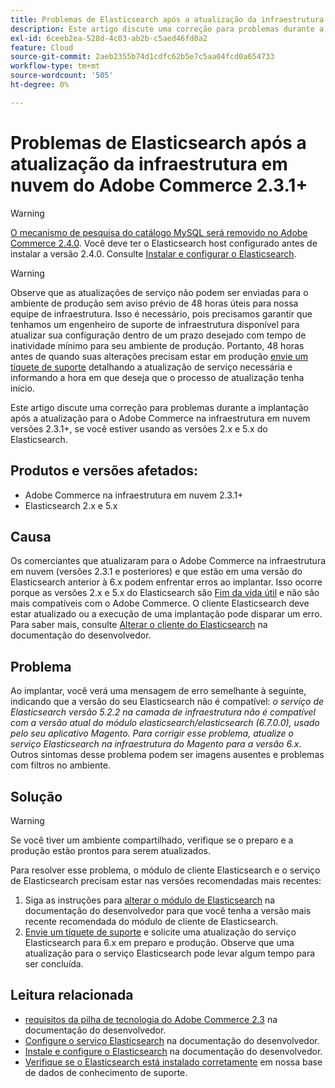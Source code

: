 ```yaml
---
title: Problemas de Elasticsearch após a atualização da infraestrutura em nuvem do Adobe Commerce 2.3.1+
description: Este artigo discute uma correção para problemas durante a implantação após a atualização para o Adobe Commerce na infraestrutura em nuvem versões 2.3.1+, se você estiver usando as versões 2.x e 5.x do Elasticsearch.
exl-id: 6ceeb2ea-528d-4c03-ab2b-c5aed46fd0a2
feature: Cloud
source-git-commit: 2aeb2355b74d1cdfc62b5e7c5aa04fcd0a654733
workflow-type: tm+mt
source-wordcount: '505'
ht-degree: 0%

---
```


# Problemas de Elasticsearch após a atualização da infraestrutura em nuvem do Adobe Commerce 2.3.1+

>[!WARNING]
>
>[O mecanismo de pesquisa do catálogo MySQL será removido no Adobe Commerce 2.4.0](/help/announcements/adobe-commerce-announcements/mysql-catalog-search-engine-will-be-removed-in-magento-2-4-0.md). Você deve ter o Elasticsearch host configurado antes de instalar a versão 2.4.0. Consulte [Instalar e configurar o Elasticsearch](https://experienceleague.adobe.com/pt-br/docs/commerce-operations/configuration-guide/search/overview-search).

>[!WARNING]
>
>Observe que as atualizações de serviço não podem ser enviadas para o ambiente de produção sem aviso prévio de 48 horas úteis para nossa equipe de infraestrutura. Isso é necessário, pois precisamos garantir que tenhamos um engenheiro de suporte de infraestrutura disponível para atualizar sua configuração dentro de um prazo desejado com tempo de inatividade mínimo para seu ambiente de produção. Portanto, 48 horas antes de quando suas alterações precisam estar em produção [envie um tíquete de suporte](/help/help-center-guide/help-center/magento-help-center-user-guide.md#submit-ticket) detalhando a atualização de serviço necessária e informando a hora em que deseja que o processo de atualização tenha início.

Este artigo discute uma correção para problemas durante a implantação após a atualização para o Adobe Commerce na infraestrutura em nuvem versões 2.3.1+, se você estiver usando as versões 2.x e 5.x do Elasticsearch.

## Produtos e versões afetados:

* Adobe Commerce na infraestrutura em nuvem 2.3.1+
* Elasticsearch 2.x e 5.x

## Causa

Os comerciantes que atualizaram para o Adobe Commerce na infraestrutura em nuvem (versões 2.3.1 e posteriores) e que estão em uma versão do Elasticsearch anterior à 6.x podem enfrentar erros ao implantar. Isso ocorre porque as versões 2.x e 5.x do Elasticsearch são [Fim da vida útil](https://www.elastic.co/support/eol) e não são mais compatíveis com o Adobe Commerce. O cliente Elasticsearch deve estar atualizado ou a execução de uma implantação pode disparar um erro. Para saber mais, consulte [Alterar o cliente do Elasticsearch](https://experienceleague.adobe.com/pt-br/docs/commerce-operations/configuration-guide/search/overview-search) na documentação do desenvolvedor.

## Problema

Ao implantar, você verá uma mensagem de erro semelhante à seguinte, indicando que a versão do seu Elasticsearch não é compatível: *o serviço de Elasticsearch versão 5.2.2 na camada de infraestrutura não é compatível com a versão atual do módulo elasticsearch/elasticsearch (6.7.0.0), usado pelo seu aplicativo Magento.* *Para corrigir esse problema, atualize o serviço Elasticsearch na infraestrutura do Magento para a versão 6.x*. Outros sintomas desse problema podem ser imagens ausentes e problemas com filtros no ambiente.

## Solução

>[!WARNING]
>
>Se você tiver um ambiente compartilhado, verifique se o preparo e a produção estão prontos para serem atualizados.

Para resolver esse problema, o módulo de cliente Elasticsearch e o serviço de Elasticsearch precisam estar nas versões recomendadas mais recentes:

1. Siga as instruções para [alterar o módulo de Elasticsearch](https://experienceleague.adobe.com/pt-br/docs/commerce-operations/configuration-guide/search/overview-search) na documentação do desenvolvedor para que você tenha a versão mais recente recomendada do módulo de cliente de Elasticsearch.
1. [Envie um tíquete de suporte](/help/help-center-guide/help-center/magento-help-center-user-guide.md#submit-ticket) e solicite uma atualização do serviço Elasticsearch para 6.x em preparo e produção. Observe que uma atualização para o serviço Elasticsearch pode levar algum tempo para ser concluída.

## Leitura relacionada

* [requisitos da pilha de tecnologia do Adobe Commerce 2.3](https://experienceleague.adobe.com/pt-br/docs/commerce-operations/installation-guide/overview) na documentação do desenvolvedor.
* [Configure o serviço Elasticsearch](https://experienceleague.adobe.com/pt-br/docs/commerce-cloud-service/user-guide/configure/service/elasticsearch) na documentação do desenvolvedor.
* [Instale e configure o Elasticsearch](https://experienceleague.adobe.com/pt-br/docs/commerce-operations/configuration-guide/search/overview-search) na documentação do desenvolvedor.
* [Verifique se o Elasticsearch está instalado corretamente](/help/troubleshooting/elasticsearch/ensure-elasticsearch-is-installed-properly.md) em nossa base de dados de conhecimento de suporte.

